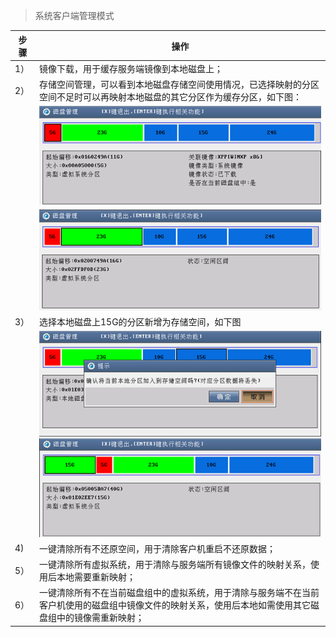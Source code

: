 <blockquote class="info">
	系统客户端管理模式
</blockquote>

|步骤|操作|
|--|--|
|1）|镜像下载，用于缓存服务端镜像到本地磁盘上；| 
|2）|存储空间管理，可以看到本地磁盘存储空间使用情况，已选择映射的分区空间不足时可以再映射本地磁盘的其它分区作为缓存分区，如下图：| 
||![](../images/screenshot_1526021640121.png)| 
||![](../images/screenshot_1526021647800.png)| 
|3）|选择本地磁盘上15G的分区新增为存储空间，如下图| 
||![](../images/screenshot_1526021680054.png)![](../images/screenshot_1526021694120.png)| 
|4)  |一键清除所有不还原空间，用于清除客户机重启不还原数据；| 
|5）|一键清除所有虚拟系统，用于清除与服务端所有镜像文件的映射关系，使用后本地需要重新映射；| 
|6）|一键清除所有不在当前磁盘组中的虚拟系统，用于清除与服务端不在当前客户机使用的磁盘组中镜像文件的映射关系，使用后本地如需使用其它磁盘组中的镜像需重新映射；| 